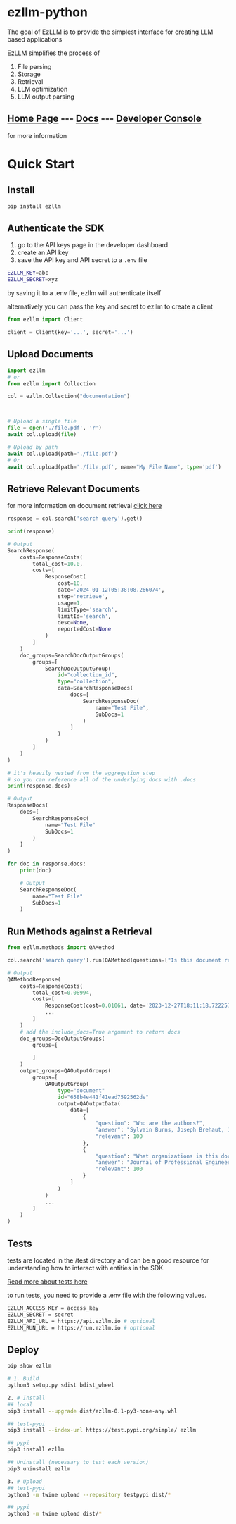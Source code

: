 # ezllm-python
The goal of EzLLM is to provide the simplest interface for creating LLM based applications

EzLLM simplifies the process of 
1. File parsing
2. Storage
3. Retrieval
4. LLM optimization
5. LLM output parsing

## [Home Page](https://ezllm.io) --- [Docs](https://docs.ezllm.io) --- [Developer Console](https://console.ezllm.io)

for more information




# Quick Start
## Install
```bash
pip install ezllm
```

## Authenticate the SDK
1. go to the API keys page in the developer dashboard
2. create an API key
3. save the API key and API secret to a `.env` file

```bash
EZLLM_KEY=abc
EZLLM_SECRET=xyz
```
by saving it to a .env file, ezllm will authenticate itself

alternatively you can pass the key and secret to ezllm to create a client

```py
from ezllm import Client

client = Client(key='...', secret='...')
```

## Upload Documents
```py
import ezllm
# or
from ezllm import Collection

col = ezllm.Collection("documentation")



# Upload a single file
file = open('./file.pdf', 'r')
await col.upload(file)

# Upload by path
await col.upload(path='./file.pdf')
# Or
await col.upload(path='./file.pdf', name="My File Name", type='pdf')
```

## Retrieve Relevant Documents
for more information on document retrieval [click here](</retrieval/Retrieval>)

```py
response = col.search('search query').get()

print(response)

# Output
SearchResponse(
    costs=ResponseCosts(
        total_cost=10.0,
        costs=[
            ResponseCost(
                cost=10,
                date='2024-01-12T05:38:08.266074',
                step='retrieve',
                usage=1,
                limitType='search',
                limitId='search',
                desc=None,
                reportedCost=None
            )
        ]
    )
    doc_groups=SearchDocOutputGroups(
        groups=[
            SearchDocOutputGroup(
                id="collection_id",
                type="collection",
                data=SearchResponseDocs(
                    docs=[
                        SearchResponseDoc(
                            name="Test File",
                            SubDocs=1
                        )
                    ]
                )
            )
        ]
    )
)

# it's heavily nested from the aggregation step
# so you can reference all of the underlying docs with .docs
print(response.docs)

# Output
ResponseDocs(
    docs=[
        SearchResponseDoc(
            name="Test File"
            SubDocs=1
        )
    ]
)

for doc in response.docs:
    print(doc)

    # Output
    SearchResponseDoc(
        name="Test File"
        SubDocs=1
    )
```


## Run Methods against a Retrieval
```py
from ezllm.methods import QAMethod

col.search('search query').run(QAMethod(questions=["Is this document relevant to my research in XYZ"]))

# Output
QAMethodResponse(
    costs=ResponseCosts(
        total_cost=0.08994,
        costs=[
            ResponseCost(cost=0.01061, date='2023-12-27T18:11:18.722257', step='method', usage=835, limitType='llm', limitId='gpt-4-1106-preview', desc=None, reportedCost=None)
            ...
        ]
    )
    # add the include_docs=True argument to return docs
    doc_groups=DocOutputGroups(
        groups=[

        ]
    )
    output_groups=QAOutputGroups(
        groups=[
            QAOutputGroup(
                type="document"
                id="658b4e441f41ead7592562de"
                output=QAOutputData(
                    data=[
                        {
                            "question": "Who are the authors?",
                            "answer": "Sylvain Burns, Joseph Brehaut, Jamie Britton",
                            "relevant": 100
                        },
                        {
                            "question": "What organizations is this document from?",
                            "answer": "Journal of Professional Engineering, University of Ottawa",
                            "relevant": 100
                        }
                    ]
                )
            )
            ...
        ]
    )
)
```


## Tests
tests are located in the /test directory and can be a good resource for understanding how to interact with entities in the SDK.

[Read more about tests here ](<./tests/README.md>)

to run tests, you need to provide a .env file with the following values.
```bash
EZLLM_ACCESS_KEY = access_key
EZLLM_SECRET = secret
EZLLM_API_URL = https://api.ezllm.io # optional
EZLLM_RUN_URL = https://run.ezllm.io # optional
```


## Deploy
```bash
pip show ezllm

# 1. Build
python3 setup.py sdist bdist_wheel

2. # Install
## local
pip3 install --upgrade dist/ezllm-0.1-py3-none-any.whl

## test-pypi
pip3 install --index-url https://test.pypi.org/simple/ ezllm

## pypi
pip3 install ezllm

## Uninstall (necessary to test each version)
pip3 uninstall ezllm 

3. # Upload
## test-pypi
python3 -m twine upload --repository testpypi dist/*

## pypi
python3 -m twine upload dist/*
```